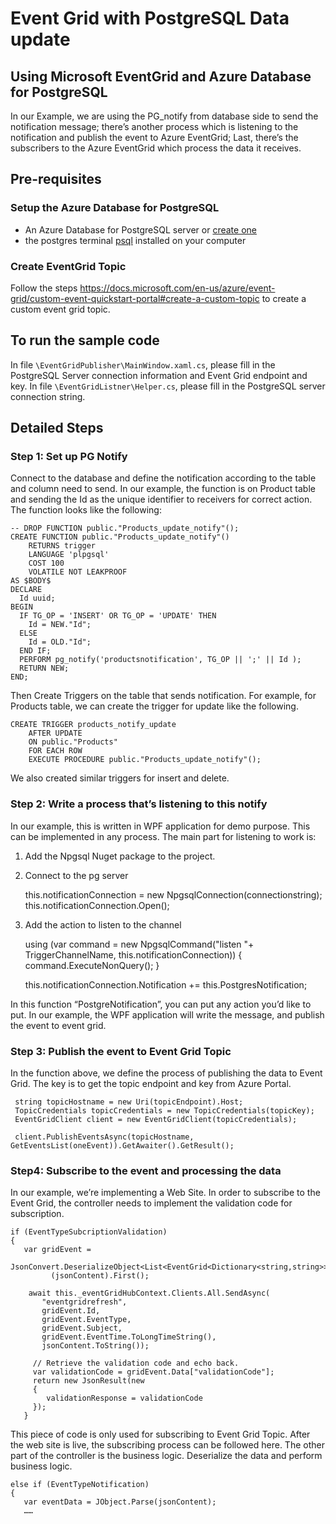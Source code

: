 # Event Grid with PostgreSQL Data update 
## Using Microsoft EventGrid and Azure Database for PostgreSQL

In our Example, we are using the PG_notify from database side to send the notification message; there’s another process which is listening to the notification and publish the event to Azure EventGrid; Last, there’s the subscribers to the Azure EventGrid which process the data it receives.



## Pre-requisites
### Setup the Azure Database for PostgreSQL
- An Azure Database for PostgreSQL server or [create one](https://docs.microsoft.com/en-us/azure/postgresql/quickstart-create-server-database-portal)
- the postgres terminal [psql](https://www.postgresql.org/docs/9.6/static/app-psql.html) installed on your computer

### Create EventGrid Topic
Follow the steps https://docs.microsoft.com/en-us/azure/event-grid/custom-event-quickstart-portal#create-a-custom-topic to create a custom event grid topic.  

## To run the sample code
In file ```\EventGridPublisher\MainWindow.xaml.cs```, please fill in the PostgreSQL Server connection information and Event Grid endpoint and key.
In file ```\EventGridListner\Helper.cs```, please fill in the PostgreSQL server connection string. 

## Detailed Steps
### Step 1: Set up PG Notify
Connect to the database and define the notification according to the table and column need to send.
In our example, the function is on Product table and sending the Id as the unique identifier to receivers for correct action. The function looks like the following: 

	-- DROP FUNCTION public."Products_update_notify"();
	CREATE FUNCTION public."Products_update_notify"()
		RETURNS trigger
		LANGUAGE 'plpgsql'
		COST 100
		VOLATILE NOT LEAKPROOF 
	AS $BODY$
	DECLARE
	  Id uuid;
	BEGIN
	  IF TG_OP = 'INSERT' OR TG_OP = 'UPDATE' THEN
		Id = NEW."Id";
	  ELSE
		Id = OLD."Id";
	  END IF;
	  PERFORM pg_notify('productsnotification', TG_OP || ';' || Id );
	  RETURN NEW;
	END;

Then Create Triggers on the table that sends notification. For example, for Products table, we can create the trigger for update like the following.

	CREATE TRIGGER products_notify_update
		AFTER UPDATE 
		ON public."Products"
		FOR EACH ROW
		EXECUTE PROCEDURE public."Products_update_notify"();

		
We also created similar triggers for insert and delete.

### Step 2: Write a process that’s listening to this notify 
In our example, this is written in WPF application for demo purpose. This can be implemented in any process. 
The main part for listening to work is:
1.	Add the Npgsql Nuget package to the project.
2.	Connect to the pg server
    
	this.notificationConnection = new NpgsqlConnection(connectionstring);
    this.notificationConnection.Open();

3.	Add the action to listen to the channel
    
	using (var command = new NpgsqlCommand("listen "+ TriggerChannelName, this.notificationConnection))
    {
          command.ExecuteNonQuery();
    }

    this.notificationConnection.Notification += this.PostgresNotification;

In this function “PostgreNotification”, you can put any action you’d like to put. In our example, the WPF application will write the message, and publish the event to event grid.

### Step 3: Publish the event to Event Grid Topic
In the function above, we define the process of publishing the data to Event Grid. The key is to get the topic endpoint and key from Azure Portal.

     string topicHostname = new Uri(topicEndpoint).Host;
     TopicCredentials topicCredentials = new TopicCredentials(topicKey);
     EventGridClient client = new EventGridClient(topicCredentials);

     client.PublishEventsAsync(topicHostname, GetEventsList(oneEvent)).GetAwaiter().GetResult();


### Step4: Subscribe to the event and processing the data
In our example, we’re implementing a Web Site. In order to subscribe to the Event Grid, the controller needs to implement the validation code for subscription. 

	if (EventTypeSubcriptionValidation)
	{
	   var gridEvent =
	   JsonConvert.DeserializeObject<List<EventGrid<Dictionary<string,string>>>> 
			 (jsonContent).First();

		await this._eventGridHubContext.Clients.All.SendAsync(
		   "eventgridrefresh",
		   gridEvent.Id,
		   gridEvent.EventType,
		   gridEvent.Subject,
		   gridEvent.EventTime.ToLongTimeString(),
		   jsonContent.ToString());

		 // Retrieve the validation code and echo back.
		 var validationCode = gridEvent.Data["validationCode"];
		 return new JsonResult(new
		 {
			validationResponse = validationCode
		 });
	   }

This piece of code is only used for subscribing to Event Grid Topic. After the web site is live, the subscribing process can be followed here. 
The other part of the controller is the business logic. Deserialize the data and perform business logic.

	else if (EventTypeNotification)
	{
	   var eventData = JObject.Parse(jsonContent);
	   ……

